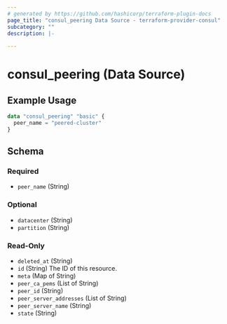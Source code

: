 ```yaml
---
# generated by https://github.com/hashicorp/terraform-plugin-docs
page_title: "consul_peering Data Source - terraform-provider-consul"
subcategory: ""
description: |-
  
---
```


# consul_peering (Data Source)



## Example Usage

```terraform
data "consul_peering" "basic" {
  peer_name = "peered-cluster"
}
```

<!-- schema generated by tfplugindocs -->
## Schema

### Required

- `peer_name` (String)

### Optional

- `datacenter` (String)
- `partition` (String)

### Read-Only

- `deleted_at` (String)
- `id` (String) The ID of this resource.
- `meta` (Map of String)
- `peer_ca_pems` (List of String)
- `peer_id` (String)
- `peer_server_addresses` (List of String)
- `peer_server_name` (String)
- `state` (String)


